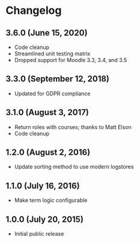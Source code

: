 # Changelog

## 3.6.0 (June 15, 2020)

- Code cleanup
- Streamlined unit testing matrix
- Dropped support for Moodle 3.3, 3.4, and 3.5

## 3.3.0 (September 12, 2018)

- Updated for GDPR compliance

## 3.1.0 (August 3, 2017)

- Return roles with courses; thanks to Matt Elson
- Code cleanup

## 1.2.0 (August 2, 2016)

- Update sorting method to use modern logstores

## 1.1.0 (July 16, 2016)

- Make term logic configurable

## 1.0.0 (July 20, 2015)

- Initial public release
